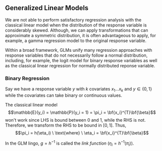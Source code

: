 ## Generalized Linear Models

We are not able to perform satisfactory regression analysis with the classical linear model when the distribution of the response variable is considerably skewed. Although, we can apply transformations that can approximate a symmetric distribution, it is often advantageous to apply, for example, a gamma regression model to the original response variable.

Within a broad framework, GLMs unify many regression approaches with response variables that do not necessarily follow a normal distribution, including, for example, the logit model for binary response variables as well as the classical linear regression for normally distributed reponse variable.

### Binary Regression

Say we have a response variable $y$ with $k$ covariates $x_1...x_k$ and $y \in \{0, 1\}$ while the covariates can take binary or continuous values.

The classical linear model $$\mathbb{E}(y_i) = \mathbb{P}(y_i = 1) =  \pi_i = \bf{x_i}^{T}\bf{\beta}$$ won't work since LHS is bound between $0$ and $1$, while the RHS is not. Therefore, we transform the RHS to be bound in $[0, 1]$. Thus, 
$$\pi_i = h(\eta_i) \ \text{where} \  \eta_i = \bf{x_i}^{T}\bf{\beta}$$

In the GLM lingo, $g = h^{-1}$ is called the _link function_ ($\eta_i = h^{-1}(\pi_i)$).


